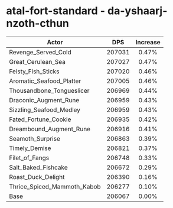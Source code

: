 # atal-fort-standard - da-yshaarj-nzoth-cthun
| Actor | DPS | Increase |
|---|:---:|:---:|
|Revenge_Served_Cold|207031|0.47%|
|Great_Cerulean_Sea|207027|0.47%|
|Feisty_Fish_Sticks|207020|0.46%|
|Aromatic_Seafood_Platter|207005|0.46%|
|Thousandbone_Tongueslicer|206969|0.44%|
|Draconic_Augment_Rune|206959|0.43%|
|Sizzling_Seafood_Medley|206959|0.43%|
|Fated_Fortune_Cookie|206935|0.42%|
|Dreambound_Augment_Rune|206916|0.41%|
|Seamoth_Surprise|206863|0.39%|
|Timely_Demise|206821|0.37%|
|Filet_of_Fangs|206748|0.33%|
|Salt_Baked_Fishcake|206672|0.29%|
|Roast_Duck_Delight|206390|0.16%|
|Thrice_Spiced_Mammoth_Kabob|206277|0.10%|
|Base|206067|0.00%|
